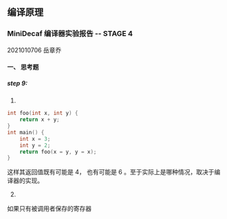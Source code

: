 ## **编译原理**

### MiniDecaf 编译器实验报告 -- STAGE 4

2021010706 岳章乔

#### 一、 思考题

##### step 9:

1.

```c
int foo(int x, int y) {
	return x + y;
}
int main() {
    int x = 3;
    int y = 2;
    return foo(x = y, y = x);
}
```

这样其返回值既有可能是 4， 也有可能是 6 。至于实际上是哪种情况，取决于编译器的实现。

2. 

如果只有被调用者保存的寄存器